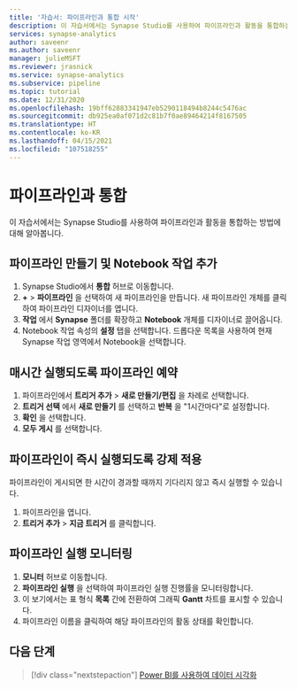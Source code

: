 ```yaml
---
title: '자습서: 파이프라인과 통합 시작'
description: 이 자습서에서는 Synapse Studio를 사용하여 파이프라인과 활동을 통합하는 방법에 대해 알아봅니다.
services: synapse-analytics
author: saveenr
ms.author: saveenr
manager: julieMSFT
ms.reviewer: jrasnick
ms.service: synapse-analytics
ms.subservice: pipeline
ms.topic: tutorial
ms.date: 12/31/2020
ms.openlocfilehash: 19bff62883341947eb5290118494b8244c5476ac
ms.sourcegitcommit: db925ea0af071d2c81b7f0ae89464214f8167505
ms.translationtype: HT
ms.contentlocale: ko-KR
ms.lasthandoff: 04/15/2021
ms.locfileid: "107518255"
---
```

# <a name="integrate-with-pipelines"></a>파이프라인과 통합

이 자습서에서는 Synapse Studio를 사용하여 파이프라인과 활동을 통합하는 방법에 대해 알아봅니다. 

## <a name="create-a-pipeline-and-add-a-notebook-activity"></a>파이프라인 만들기 및 Notebook 작업 추가

1. Synapse Studio에서 **통합** 허브로 이동합니다.
1. **+**  > **파이프라인** 을 선택하여 새 파이프라인을 만듭니다. 새 파이프라인 개체를 클릭하여 파이프라인 디자이너를 엽니다.
1. **작업** 에서 **Synapse** 폴더를 확장하고 **Notebook** 개체를 디자이너로 끌어옵니다.
1. Notebook 작업 속성의 **설정** 탭을 선택합니다. 드롭다운 목록을 사용하여 현재 Synapse 작업 영역에서 Notebook을 선택합니다.

## <a name="schedule-the-pipeline-to-run-every-hour"></a>매시간 실행되도록 파이프라인 예약

1. 파이프라인에서 **트리거 추가** > **새로 만들기/편집** 을 차례로 선택합니다.
1. **트리거 선택** 에서 **새로 만들기** 를 선택하고 **반복** 을 "1시간마다"로 설정합니다.
1. **확인** 을 선택합니다. 
1. **모두 게시** 를 선택합니다. 

## <a name="forcing-a-pipeline-to-run-immediately"></a>파이프라인이 즉시 실행되도록 강제 적용

파이프라인이 게시되면 한 시간이 경과할 때까지 기다리지 않고 즉시 실행할 수 있습니다.

1. 파이프라인을 엽니다.
1. **트리거 추가** > **지금 트리거** 를 클릭합니다.

## <a name="monitor-pipeline-execution"></a>파이프라인 실행 모니터링

1. **모니터** 허브로 이동합니다.
1. **파이프라인 실행** 을 선택하여 파이프라인 실행 진행률을 모니터링합니다.
1. 이 보기에서는 표 형식 **목록** 간에 전환하여 그래픽 **Gantt** 차트를 표시할 수 있습니다. 
1. 파이프라인 이름을 클릭하여 해당 파이프라인의 활동 상태를 확인합니다.

## <a name="next-steps"></a>다음 단계

> [!div class="nextstepaction"]
> [Power BI를 사용하여 데이터 시각화](get-started-visualize-power-bi.md)
